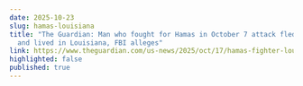 ```yaml
---
date: 2025-10-23
slug: hamas-louisiana
title: "The Guardian: Man who fought for Hamas in October 7 attack fled to US
  and lived in Louisiana, FBI alleges"
link: https://www.theguardian.com/us-news/2025/oct/17/hamas-fighter-louisiana-fbi
highlighted: false
published: true
---
```

